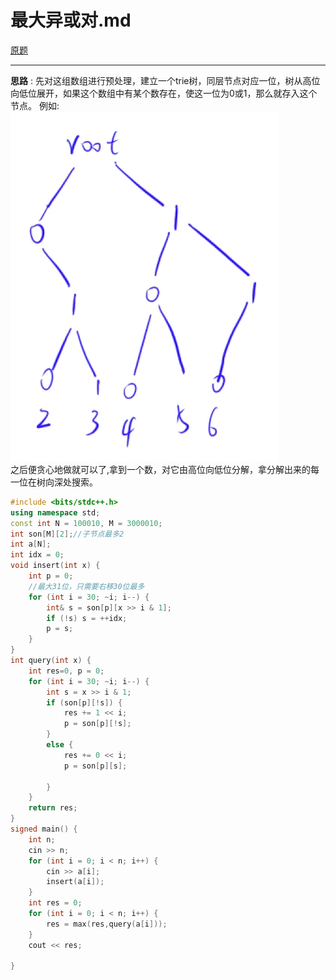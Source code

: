 # 最大异或对.md
[原题](https://www.acwing.com/problem/content/description/145/)

---
**思路** : 先对这组数组进行预处理，建立一个trie树，同层节点对应一位，树从高位向低位展开，如果这个数组中有某个数存在，使这一位为0或1，那么就存入这个节点。
例如:
![图 1](../../images/3b335006a68f5985dd1971f643d6f42ba293b1e99ea9443bc7d387d132ddb18c.png)  
之后便贪心地做就可以了,拿到一个数，对它由高位向低位分解，拿分解出来的每一位在树向深处搜索。

```cpp
#include <bits/stdc++.h>
using namespace std;
const int N = 100010, M = 3000010;
int son[M][2];//子节点最多2
int a[N];
int idx = 0;
void insert(int x) {
	int p = 0;
    //最大31位，只需要右移30位最多
	for (int i = 30; ~i; i--) {
		int& s = son[p][x >> i & 1];
		if (!s) s = ++idx;
		p = s;
	}
}
int query(int x) {
	int res=0, p = 0;
	for (int i = 30; ~i; i--) {
		int s = x >> i & 1;
		if (son[p][!s]) {
			res += 1 << i;
			p = son[p][!s];
		}
		else {
			res += 0 << i;
			p = son[p][s];
		
		}
	}
	return res;
}
signed main() {
	int n;
	cin >> n;
	for (int i = 0; i < n; i++) {
		cin >> a[i];
		insert(a[i]);
	}
	int res = 0;
	for (int i = 0; i < n; i++) {
		res = max(res,query(a[i])); 
	}
	cout << res;

}
```
